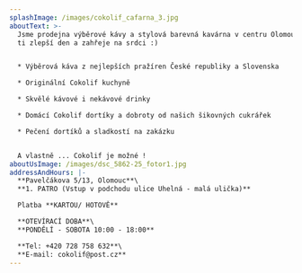 ```yaml
---
splashImage: /images/cokolif_cafarna_3.jpg
aboutText: >-
  Jsme prodejna výběrové kávy a stylová barevná kavárna v centru Olomouce, která
  ti zlepší den a zahřeje na srdci :)


  * Výběrová káva z nejlepších pražíren České republiky a Slovenska 

  * Originální Cokolif kuchyně

  * Skvělé kávové i nekávové drinky

  * Domácí Cokolif dortíky a dobroty od našich šikovných cukrářek

  * Pečení dortíků a sladkostí na zakázku


  A vlastně ... Cokolif je možné !
aboutUsImage: /images/dsc_5862-25_fotor1.jpg
addressAndHours: |-
  **Pavelčákova 5/13, Olomouc**\
  **1. PATRO (Vstup v podchodu ulice Uhelná - malá ulička)**

  Platba **KARTOU/ HOTOVĚ**

  **OTEVÍRACÍ DOBA**\
  **PONDĚLÍ - SOBOTA 10:00 - 18:00**

  **Tel: +420 728 758 632**\
  **E-mail: cokolif@post.cz**
---
```



